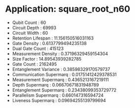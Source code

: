 # Application: square_root_n60
- Qubit Count : 60
- Circuit Depth : 69993
- Circuit Width : 60
- Retention Lifespan : 11.156150516031163
- Gate Density : 0.6137799494235138
- Dual Gate Count : 415123
- Measurement Density : 0.37196329459154304
- Size Factor : 14.89543939282785
- Gate Count : 2162495
- Entanglement Variance : 0.38598329170579737
- Communication Supermarq : 0.01751412429378531
- Measurement Supermarq : 0.4365213167219111
- Depth Supermarq : 0.06670671831948789
- Entanglement Supermarq : 0.23438099353729772
- Parallelism Supermarq : 0.660147316594724
- Liveness Supermarq : 0.09694255139799694
